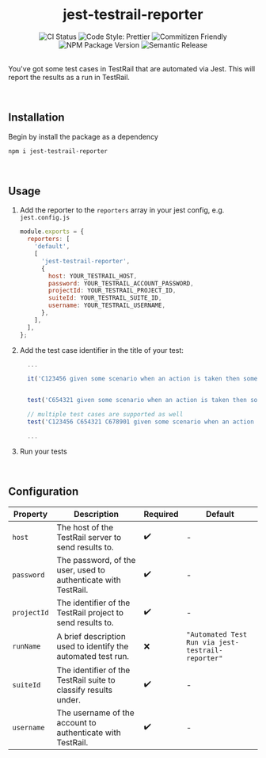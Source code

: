 <h1 align="center">jest-testrail-reporter</h1>

<section align="center">
  <img alt="CI Status" src="https://github.com/JSanchezIO/jest-testrail-reporter/workflows/CI/badge.svg" />
  <img alt="Code Style: Prettier" src="https://img.shields.io/badge/code_style-prettier-ff69b4.svg" />
  <img alt="Commitizen Friendly" src="https://img.shields.io/badge/commitizen-friendly-brightgreen.svg" />
  <img alt="NPM Package Version" src="https://img.shields.io/npm/v/jest-testrail-reporter">
  <img alt="Semantic Release" src="https://img.shields.io/badge/%20%20%F0%9F%93%A6%F0%9F%9A%80-semantic--release-e10079.svg" />
</section>

<br />

You've got some test cases in TestRail that are automated via Jest. This will report the results as
a run in TestRail.

<br />

## Installation

Begin by install the package as a dependency

```sh
npm i jest-testrail-reporter
```

<br />

## Usage

1. Add the reporter to the `reporters` array in your jest config, e.g. `jest.config.js`

   ```js
   module.exports = {
     reporters: [
       'default',
       [
         'jest-testrail-reporter',
         {
           host: YOUR_TESTRAIL_HOST,
           password: YOUR_TESTRAIL_ACCOUNT_PASSWORD,
           projectId: YOUR_TESTRAIL_PROJECT_ID,
           suiteId: YOUR_TESTRAIL_SUITE_ID,
           username: YOUR_TESTRAIL_USERNAME,
         },
       ],
     ],
   };
   ```

2. Add the test case identifier in the title of your test:

   ```js
     ...

     it('C123456 given some scenario when an action is taken then something is true', () => {})


     test('C654321 given some scenario when an action is taken then something is true', () => {})

     // multiple test cases are supported as well
     test('C123456 C654321 C678901 given some scenario when an action is taken then something is true', () => {})

     ...
   ```

3. Run your tests

<br />

## Configuration

| Property    | Description                                                     | Required | Default                                           |
| ----------- | --------------------------------------------------------------- | -------- | ------------------------------------------------- |
| `host`      | The host of the TestRail server to send results to.             | ✔️       | -                                                 |
| `password`  | The password, of the user, used to authenticate with TestRail.  | ✔️       | -                                                 |
| `projectId` | The identifier of the TestRail project to send results to.      | ✔️       | -                                                 |
| `runName`   | A brief description used to identify the automated test run.    | ❌       | `"Automated Test Run via jest-testrail-reporter"` |
| `suiteId`   | The identifier of the TestRail suite to classify results under. | ✔️       | -                                                 |
| `username`  | The username of the account to authenticate with TestRail.      | ✔️       | -                                                 |
